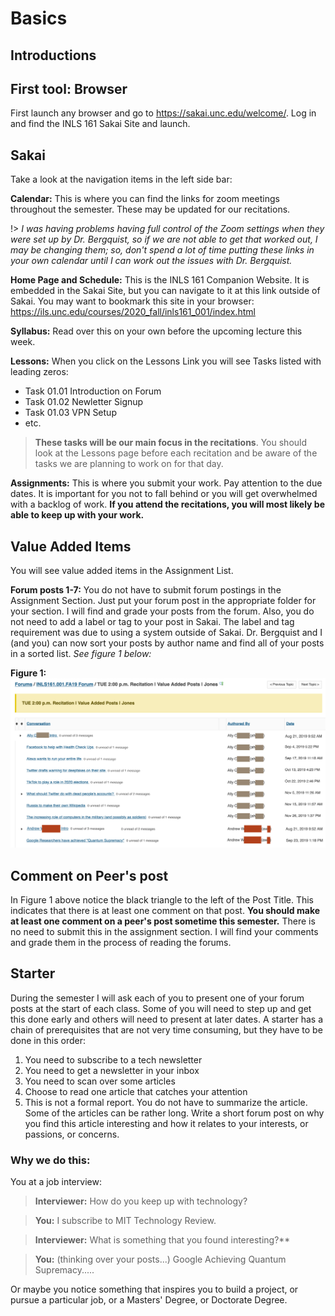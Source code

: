 # Basics

## Introductions



## First tool: Browser

First launch any browser and go to <https://sakai.unc.edu/welcome/>. Log in and find the INLS 161 Sakai Site and launch.

## Sakai

Take a look at the navigation items in the left side bar:

**Calendar:** This is where you can find the links for zoom meetings throughout the semester. These may be updated for our recitations.

!> *I was having problems having full control of the Zoom settings when they were set up by Dr. Bergquist, so if we are not able to get that worked out, I may be changing them; so, don't spend a lot of time putting these links in your own calendar until I can work out the issues with Dr. Bergquist.*

**Home Page and Schedule:** This is the INLS 161 Companion Website. It is embedded in the Sakai Site, but you can navigate to it at this link outside of Sakai. You may want to bookmark this site in your browser: <https://ils.unc.edu/courses/2020_fall/inls161_001/index.html>

**Syllabus:** Read over this on your own before the upcoming lecture this week.

**Lessons:** When you click on the Lessons Link you will see Tasks listed with leading zeros:

* Task 01.01 Introduction on Forum
* Task 01.02 Newletter Signup
* Task 01.03 VPN Setup
* etc.

> **These tasks will be our main focus in the recitations**. You should look at the Lessons page before each recitation and be aware of the tasks we are planning to work on for that day.

**Assignments:** This is where you submit your work. Pay attention to the due dates. It is important for you not to fall behind or you will get overwhelmed with a backlog of work. **If you attend the recitations, you will most likely be able to keep up with your work.**

## Value Added Items
You will see value added items in the Assignment List.

**Forum posts 1-7:** You do not have to submit forum postings in the Assignment Section. Just put your forum post in the appropriate folder for your section. I will find and grade your posts from the forum. Also, you do not need to add a label or tag to your post in Sakai. The label and tag requirement was due to using a system outside of Sakai. Dr. Bergquist and I (and you) can now sort your posts by author name and find all of your posts in a sorted list. *See figure 1 below:*

**Figure 1:**
![forum post image](images/forum-posts.jpg)

## Comment on Peer's post

In Figure 1 above notice the black triangle to the left of the Post Title. This indicates that there is at least one comment on that post. **You should make at least one comment on a peer's post sometime this semester.**  There is no need to submit this in the assignment section. I will find your comments and grade them in the process of reading the forums.

## Starter
During the semester I will ask each of you to present one of your forum posts at the start of each class. Some of you will need to step up and get this done early and others will need to present at later dates. A starter has a chain of prerequisites that are not very time consuming, but they have to be done in this order:

1. You need to subscribe to a tech newsletter
2. You need to get a newsletter in your inbox
3. You need to scan over some articles
4. Choose to read one article that catches your attention
5. This is not a formal report. You do not have to summarize the article. Some of the articles can be rather long. Write a short forum post on why you find this article interesting and how it relates to your interests, or passions, or concerns.

### Why we do this:

You at a job interview:

> **Interviewer:** How do you keep up with technology?

> **You:** I subscribe to MIT Technology Review.

> **Interviewer:** What is something that you found interesting?**

> **You:** (thinking over your posts...) Google Achieving Quantum Supremacy.....

Or maybe you notice something that inspires you to build a project, or pursue a particular job, or a Masters' Degree, or Doctorate Degree.
